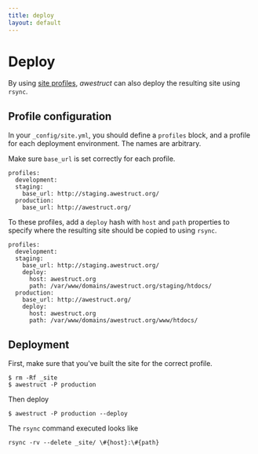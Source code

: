 ```yaml
---
title: deploy
layout: default
---
```


# Deploy

By using [site profiles](/profiles/), *awestruct* can also deploy 
the resulting site using `rsync`.

## Profile configuration

In your `_config/site.yml`, you should define a `profiles` block,
and a profile for each deployment environment.  The names are
arbitrary.

Make sure `base_url` is set correctly for each profile.

    profiles:
      development:
      staging:
        base_url: http://staging.awestruct.org/
      production:
        base_url: http://awestruct.org/

To these profiles, add a `deploy` hash with `host` and `path` properties to specify
where the resulting site should be copied to using `rsync`.

    profiles:
      development:
      staging:
        base_url: http://staging.awestruct.org/
        deploy:
          host: awestruct.org
          path: /var/www/domains/awestruct.org/staging/htdocs/ 
      production:
        base_url: http://awestruct.org/
        deploy:
          host: awestruct.org
          path: /var/www/domains/awestruct.org/www/htdocs/ 


## Deployment

First, make sure that you've built the site for the correct profile.

    $ rm -Rf _site
    $ awestruct -P production

Then deploy

    $ awestruct -P production --deploy

The `rsync` command executed looks like

    rsync -rv --delete _site/ \#{host}:\#{path}


